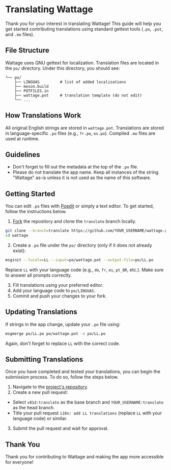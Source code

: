 # Translating Wattage

Thank you for your interest in translating Wattage! This guide will help you get started contributing translations using standard gettext tools (`.po`, `.pot`, and `.mo` files).

## File Structure

Wattage uses GNU gettext for localization. Translation files are located in the `po/` directory. Under this directory, you should see:

```
└── po/
    ├── LINGUAS         # list of added localizations
    ├── meson.build
    ├── POTFILES.in
    ├── wattage.pot     # translation template (do not edit)
    └── ...
```

## How Translations Work

All original English strings are stored in `wattage.pot`. Translations are stored in language-specific `.po` files (e.g., `fr.po`, `es.po`). Compiled `.mo` files are used at runtime.

## Guidelines

- Don't forget to fill out the metadata at the top of the `.po` file.
- Please do not translate the app name. Keep all instances of the string "Wattage" as-is unless it is not used as the name of this software.

## Getting Started

You can edit `.po` files with [Poedit](https://poedit.net) or simply a text editor. To get started, follow the instructions below.

1. [Fork](https://github.com/v81d/wattage/fork) the repository and clone the `translate` branch locally.

```bash
git clone --branch=translate https://github.com/YOUR_USERNAME/wattage.git
cd wattage
```

2. Create a `.po` file under the `po/` directory (only if it does not already exist):

```bash
msginit --locale=LL --input=po/wattage.pot --output-file=po/LL.po
```

Replace `LL` with your language code (e.g., `de`, `fr`, `es`, `pt_BR`, etc.). Make sure to answer all prompts correctly.

3. Fill translations using your preferred editor.
4. Add your language code to `po/LINGUAS`.
5. Commit and push your changes to your fork.

## Updating Translations

If strings in the app change, update your `.po` file using:

```bash
msgmerge po/LL.po po/wattage.pot -o po/LL.po
```

Again, don't forget to replace `LL` with the correct code.

## Submitting Translations

Once you have completed and tested your translations, you can begin the submission process. To do so, follow the steps below.

1. Navigate to the [project's repository](https://github.com/v81d/wattage).
2. Create a new pull request:

- Select `v81d:translate` as the base branch and `YOUR_USERNAME:translate` as the head branch.
- Title your pull request `i18n: add LL translations` (replace `LL` with your language code) or similar.

3. Submit the pull request and wait for approval.

## Thank You

Thank you for contributing to Wattage and making the app more accessible for everyone!
